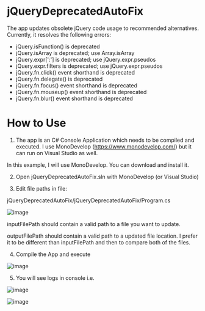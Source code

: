 # jQueryDeprecatedAutoFix

The app updates obsolete jQuery code usage to recommended alternatives. Currently, it resolves the following errors:

- jQuery.isFunction() is deprecated
- jQuery.isArray is deprecated; use Array.isArray
- jQuery.expr[\':\'] is deprecated; use jQuery.expr.pseudos
- jQuery.expr.filters is deprecated; use jQuery.expr.pseudos
- jQuery.fn.click() event shorthand is deprecated
- jQuery.fn.delegate() is deprecated
- jQuery.fn.focus() event shorthand is deprecated
- jQuery.fn.mouseup() event shorthand is deprecated
- jQuery.fn.blur() event shorthand is deprecated


# How to Use

1. The app is an C# Console Application which needs to be compiled and executed. I use MonoDevelop (https://www.monodevelop.com/) but it can run on Visual Studio as well.

In this example, I will use MonoDevelop. You can download and install it.

2. Open jQueryDeprecatedAutoFix.sln with MonoDevelop (or Visual Studio)

3. Edit file paths in file: 

jQueryDeprecatedAutoFix/jQueryDeprecatedAutoFix/Program.cs

![image](https://user-images.githubusercontent.com/11191328/147613005-ff48e7e5-f976-4061-a9e6-d36740fd853b.png)

inputFilePath should contain a valid path to a file you want to update.

outputFilePath should contain a valid path to a updated file location. I prefer it to be different than inputFilePath and then to compare both of the files.

4. Compile the App and execute

![image](https://user-images.githubusercontent.com/11191328/147613051-0fb7b691-744b-4ae0-af8e-45c059736800.png)


5. You will see logs in console i.e.

![image](https://user-images.githubusercontent.com/11191328/147612871-3f60fdbe-b131-4df6-b70c-1be7ab8b2691.png)

![image](https://user-images.githubusercontent.com/11191328/147612892-f128dce8-7d90-415e-a63e-2cbcd475affd.png)


